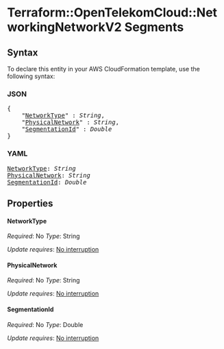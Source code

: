 # Terraform::OpenTelekomCloud::NetworkingNetworkV2 Segments

## Syntax

To declare this entity in your AWS CloudFormation template, use the following syntax:

### JSON

<pre>
{
    "<a href="#networktype" title="NetworkType">NetworkType</a>" : <i>String</i>,
    "<a href="#physicalnetwork" title="PhysicalNetwork">PhysicalNetwork</a>" : <i>String</i>,
    "<a href="#segmentationid" title="SegmentationId">SegmentationId</a>" : <i>Double</i>
}
</pre>

### YAML

<pre>
<a href="#networktype" title="NetworkType">NetworkType</a>: <i>String</i>
<a href="#physicalnetwork" title="PhysicalNetwork">PhysicalNetwork</a>: <i>String</i>
<a href="#segmentationid" title="SegmentationId">SegmentationId</a>: <i>Double</i>
</pre>

## Properties

#### NetworkType

_Required_: No
_Type_: String

_Update requires_: [No interruption](https://docs.aws.amazon.com/AWSCloudFormation/latest/UserGuide/using-cfn-updating-stacks-update-behaviors.html#update-no-interrupt)

#### PhysicalNetwork

_Required_: No
_Type_: String

_Update requires_: [No interruption](https://docs.aws.amazon.com/AWSCloudFormation/latest/UserGuide/using-cfn-updating-stacks-update-behaviors.html#update-no-interrupt)

#### SegmentationId

_Required_: No
_Type_: Double

_Update requires_: [No interruption](https://docs.aws.amazon.com/AWSCloudFormation/latest/UserGuide/using-cfn-updating-stacks-update-behaviors.html#update-no-interrupt)


